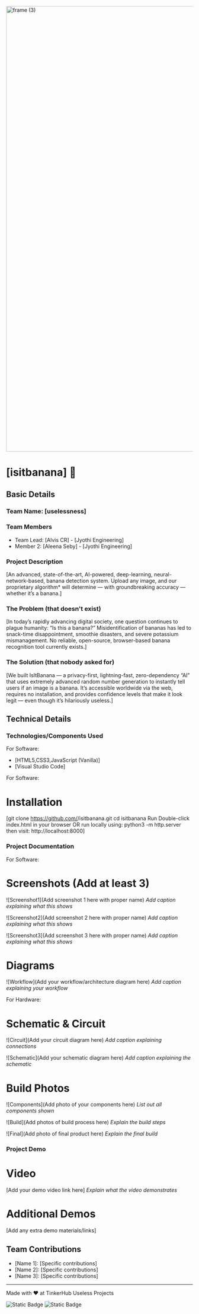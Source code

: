 <img width="3188" height="1202" alt="frame (3)" src="https://github.com/user-attachments/assets/517ad8e9-ad22-457d-9538-a9e62d137cd7" />


# [isitbanana] 🎯


## Basic Details
### Team Name: [uselessness]


### Team Members
- Team Lead: [Alvis CR] - [Jyothi Engineering]
- Member 2: [Aleena Seby] - [Jyothi Engineering]

### Project Description
[An advanced, state-of-the-art, AI-powered, deep-learning, neural-network-based, banana detection system.
Upload any image, and our proprietary algorithm* will determine — with groundbreaking accuracy — whether it’s a banana.]

### The Problem (that doesn't exist)
[In today’s rapidly advancing digital society, one question continues to plague humanity: “Is this a banana?”
Misidentification of bananas has led to snack-time disappointment, smoothie disasters, and severe potassium mismanagement. No reliable, open-source, browser-based banana recognition tool currently exists.]

### The Solution (that nobody asked for)
[We built IsItBanana — a privacy-first, lightning-fast, zero-dependency “AI” that uses extremely advanced random number generation to instantly tell users if an image is a banana.
It’s accessible worldwide via the web, requires no installation, and provides confidence levels that make it look legit — even though it’s hilariously useless.]

## Technical Details
### Technologies/Components Used
For Software:
- [HTML5,CSS3,JavaScript (Vanilla)]
- [Visual Studio Code]

For Software:
# Installation
[git clone https://github.com/<alvisey>/isitbanana.git
cd isitbanana
Run
Double-click index.html in your browser
OR run locally using:
python3 -m http.server
then visit:
http://localhost:8000]

### Project Documentation
For Software:

# Screenshots (Add at least 3)
![Screenshot1](Add screenshot 1 here with proper name)
*Add caption explaining what this shows*

![Screenshot2](Add screenshot 2 here with proper name)
*Add caption explaining what this shows*

![Screenshot3](Add screenshot 3 here with proper name)
*Add caption explaining what this shows*

# Diagrams
![Workflow](Add your workflow/architecture diagram here)
*Add caption explaining your workflow*

For Hardware:

# Schematic & Circuit
![Circuit](Add your circuit diagram here)
*Add caption explaining connections*

![Schematic](Add your schematic diagram here)
*Add caption explaining the schematic*

# Build Photos
![Components](Add photo of your components here)
*List out all components shown*

![Build](Add photos of build process here)
*Explain the build steps*

![Final](Add photo of final product here)
*Explain the final build*

### Project Demo
# Video
[Add your demo video link here]
*Explain what the video demonstrates*

# Additional Demos
[Add any extra demo materials/links]

## Team Contributions
- [Name 1]: [Specific contributions]
- [Name 2]: [Specific contributions]
- [Name 3]: [Specific contributions]

---
Made with ❤️ at TinkerHub Useless Projects 

![Static Badge](https://img.shields.io/badge/TinkerHub-24?color=%23000000&link=https%3A%2F%2Fwww.tinkerhub.org%2F)
![Static Badge](https://img.shields.io/badge/UselessProjects--25-25?link=https%3A%2F%2Fwww.tinkerhub.org%2Fevents%2FQ2Q1TQKX6Q%2FUseless%2520Projects)




